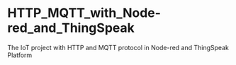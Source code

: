 # HTTP_MQTT_with_Node-red_and_ThingSpeak
 The IoT project with HTTP and MQTT protocol in Node-red and ThingSpeak Platform
